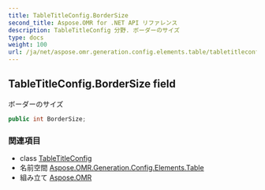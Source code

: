 ```yaml
---
title: TableTitleConfig.BorderSize
second_title: Aspose.OMR for .NET API リファレンス
description: TableTitleConfig 分野. ボーダーのサイズ
type: docs
weight: 100
url: /ja/net/aspose.omr.generation.config.elements.table/tabletitleconfig/bordersize/
---
```

## TableTitleConfig.BorderSize field

ボーダーのサイズ

```csharp
public int BorderSize;
```

### 関連項目

* class [TableTitleConfig](../)
* 名前空間 [Aspose.OMR.Generation.Config.Elements.Table](../../tabletitleconfig/)
* 組み立て [Aspose.OMR](../../../)


